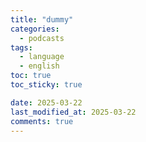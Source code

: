 ```yaml
---
title: "dummy"
categories:
  - podcasts
tags:
  - language
  - english
toc: true
toc_sticky: true

date: 2025-03-22
last_modified_at: 2025-03-22
comments: true
---
```


